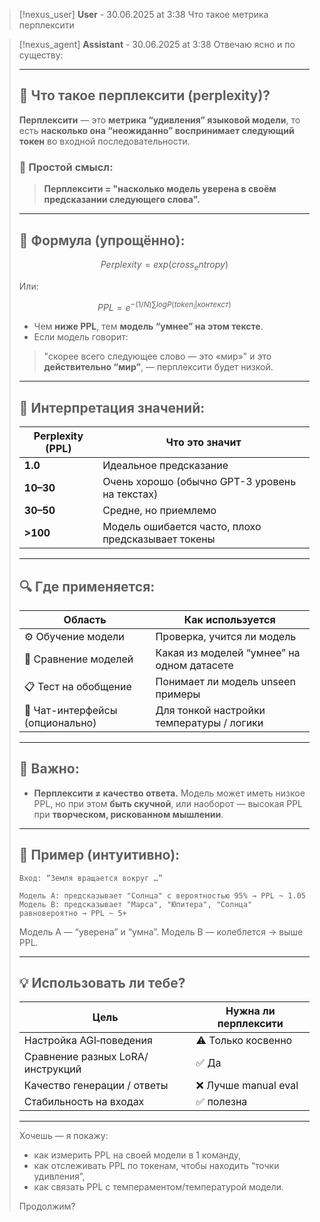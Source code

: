>[!nexus_user] **User** - 30.06.2025 at 3:38
> Что такое метрика перплексити
<!-- UID: f0ddece5-9d9e-45ad-9c20-9cf50478f740 -->




>[!nexus_agent] **Assistant** - 30.06.2025 at 3:38
> Отвечаю ясно и по существу:
> 
> ---
> 
> ## 📏 Что такое **перплексити (perplexity)**?
> 
> **Перплексити** — это **метрика “удивления” языковой модели**, то есть 
> **насколько она “неожиданно” воспринимает следующий токен** во входной последовательности.
> 
> ### 🔹 Простой смысл:
> > **Перплексити = "насколько модель уверена в своём предсказании следующего слова".**
> 
> ---
> 
> ## 🧠 Формула (упрощённо):
> 
> ```math
> Perplexity = exp(cross_entropy)
> ```
> 
> Или:
> ```math
> PPL = e^{ - (1/N) ∑ log P(token_i | контекст) }
> ```
> 
> - Чем **ниже PPL**, тем **модель “умнее” на этом тексте**.
> - Если модель говорит:
>  > "скорее всего следующее слово — это «мир»"
>  и это **действительно “мир”**, — перплексити будет низкой.
> 
> ---
> 
> ## 🎯 Интерпретация значений:
> 
> | Perplexity (PPL) | Что это значит |
> |------------------|----------------------------|
> | **1.0** | Идеальное предсказание |
> | **10–30** | Очень хорошо (обычно GPT-3 уровень на текстах) 
> | **30–50** | Средне, но приемлемо |
> | **>100** | Модель ошибается часто, плохо предсказывает токены
> 
> ---
> 
> ## 🔍 Где применяется:
> 
> | Область | Как используется |
> |-------------------------|------------------------------------------|
> | ⚙️ Обучение модели | Проверка, учится ли модель |
> | 🧪 Сравнение моделей | Какая из моделей “умнее” на одном датасете |
> | 📋 Тест на обобщение | Понимает ли модель unseen примеры |
> | 💬 Чат-интерфейсы (опционально) | Для тонкой настройки температуры / логики |
> 
> ---
> 
> ## 📌 Важно:
> 
> - **Перплексити ≠ качество ответа.** 
>  Модель может иметь низкое PPL, но при этом **быть скучной**, 
>  или наоборот — высокая PPL при **творческом, рискованном мышлении**.
> 
> ---
> 
> ## 🧠 Пример (интуитивно):
> 
> ```text
> Вход: “Земля вращается вокруг …”
> 
> Модель A: предсказывает "Солнца" с вероятностью 95% → PPL ~ 1.05 
> Модель B: предсказывает "Марса", "Юпитера", "Солнца" равновероятно → PPL ~ 5+
> ```
> 
> Модель A — “уверена” и “умна”. Модель B — колеблется → выше PPL.
> 
> ---
> 
> ## 💡 Использовать ли тебе?
> 
> | Цель | Нужна ли перплексити |
> |----------------------------------|-----------------------|
> | Настройка AGI‑поведения | ⚠️ Только косвенно |
> | Сравнение разных LoRA/инструкций| ✅ Да |
> | Качество генерации / ответы | ❌ Лучше manual eval |
> | Стабильность на входах | ✅ полезна |
> 
> ---
> 
> Хочешь — я покажу:
> - как измерить PPL на своей модели в 1 команду,
> - как отслеживать PPL по токенам, чтобы находить “точки удивления”,
> - как связать PPL с темпераментом/температурой модели.
> 
> Продолжим?
<!-- UID: f4a1fb18-28f6-427f-88c0-bd59b282ca55 -->